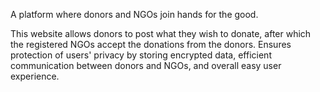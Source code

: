 A platform where donors and NGOs join hands for the good.

This website allows donors to post what they wish to donate, after which the registered NGOs accept the donations from the donors. Ensures protection of users' privacy by storing encrypted data, efficient communication between donors and NGOs, and overall easy user experience.
